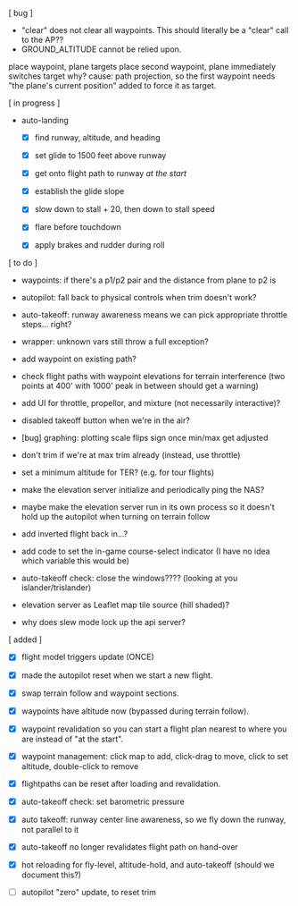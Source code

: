 [ bug ]

- "clear" does not clear all waypoints. This should literally be a "clear" call to the AP??
- GROUND_ALTITUDE cannot be relied upon.

place waypoint, plane targets
place second waypoint, plane immediately switches target
why?
cause: path projection, so the first waypoint needs "the plane's current position" added to force it as target.

[ in progress ]

- auto-landing
  - [x] find runway, altitude, and heading
  - [x] set glide to 1500 feet above runway
  - [x] get onto flight path to runway *at the start*
  - [x] establish the glide slope
  - [x] slow down to stall + 20, then down to stall speed
  - [x] flare before touchdown
  - [x] apply brakes and rudder during roll


[ to do ]

- waypoints: if there's a p1/p2 pair and the distance from plane to p2 is

- autopilot: fall back to physical controls when trim doesn't work?
- auto-takeoff: runway awareness means we can pick appropriate throttle steps... right?
- wrapper: unknown vars still throw a full exception?
- add waypoint on existing path?
- check flight paths with waypoint elevations for terrain interference (two points at 400' with 1000' peak in between should get a warning)
- add UI for throttle, propellor, and mixture (not necessarily interactive)?
- disabled takeoff button when we're in the air?
- [bug] graphing: plotting scale flips sign once min/max get adjusted
- don't trim if we're at max trim already (instead, use throttle)
- set a minimum altitude for TER? (e.g. for tour flights)
- make the elevation server initialize and periodically ping the NAS?
- maybe make the elevation server run in its own process so it doesn't hold up the autopilot when turning on terrain follow
- add inverted flight back in...?
- add code to set the in-game course-select indicator (I have no idea which variable this would be)
- auto-takeoff check: close the windows???? (looking at you islander/trislander)
- elevation server as Leaflet map tile source (hill shaded)?
- why does slew mode lock up the api server?

[ added ]

- [x] flight model triggers update (ONCE)
- [x] made the autopilot reset when we start a new flight.
- [x] swap terrain follow and waypoint sections.

- [x] waypoints have altitude now (bypassed during terrain follow).
- [x] waypoint revalidation so you can start a flight plan nearest to where you are instead of "at the start".
- [x] waypoint management: click map to add, click-drag to move, click to set altitude, double-click to remove
- [x] flightpaths can be reset after loading and revalidation.

- [x] auto-takeoff check: set barometric pressure
- [x] auto takeoff: runway center line awareness, so we fly down the runway, not parallel to it
- [x] auto-takeoff no longer revalidates flight path on hand-over

- [x] hot reloading for fly-level, altitude-hold, and auto-takeoff (should we document this?)

- [ ] autopilot "zero" update, to reset trim